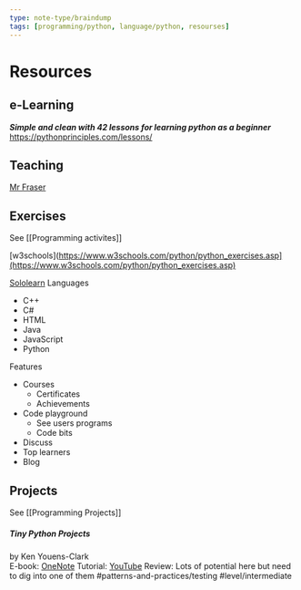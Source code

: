 ```yaml
---
type: note-type/braindump
tags: [programming/python, language/python, resourses]
---
```




# Resources

## e-Learning

***Simple and clean with 42 lessons for learning python as a beginner***
https://pythonprinciples.com/lessons/

## Teaching

[Mr Fraser](https://www.mrfraser.org/resources/programming/python/theory.php)

## Exercises

See [[Programming activites]]


[w3schools](https://www.w3schools.com/python/python_exercises.asp](https://www.w3schools.com/python/python_exercises.asp)

[Sololearn](https://www.sololearn.com/codes)
Languages
- C++
- C#
- HTML
- Java
- JavaScript
- Python

Features
 - Courses
	 - Certificates
	 - Achievements
 - Code playground	
	 - See users programs
	 - Code bits
 - Discuss
 - Top learners
 - Blog

## Projects

See [[Programming Projects]]

##### Tiny Python Projects
by Ken Youens-Clark		
E-book: [OneNote](https://trinityschools-my.sharepoint.com/:f:/g/personal/brian_blackie_trinityschools_nz/EimdDOh6-rpEtNyijNPvcNcBGbEszpAOmuyZnDTwE0PALg?e=BlaKgc)
Tutorial: [YouTube](https://www.youtube.com/watch?v=o8rAOVperws&list=PLhOuww6rJJNP7UvTeF6_tQ1xcubAs9hvO&index=1)
Review: Lots of potential here but need to dig into one of them
#patterns-and-practices/testing
#level/intermediate



